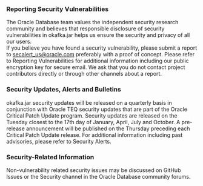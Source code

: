 ### Reporting Security Vulnerabilities ###
The Oracle Database team values the independent security research community and believes that responsible disclosure of security vulnerabilities in okafka.jar helps us ensure the security and privacy of all our users.  
If you believe you have found a security vulnerability, please submit a report to secalert_us@oracle.com preferably with a proof of concept. Please refer to Reporting Vulnerabilities for additional information including our public encryption key for secure email. We ask that you do not contact project contributors directly or through other channels about a report.  

### Security Updates, Alerts and Bulletins ###
okafka.jar security updates will be released on a quarterly basis in conjunction with Oracle TEQ security updates that are part of the Oracle Critical Patch Update program. Security updates are released on the Tuesday closest to the 17th day of January, April, July and October. A pre-release announcement will be published on the Thursday preceding each Critical Patch Update release. For additional information including past advisories, please refer to Security Alerts.

### Security-Related Information  ### 
Non-vulnerability related security issues may be discussed on GitHub Issues or the Security channel in the Oracle Database community forums.

